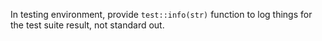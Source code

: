 In testing environment, provide `test::info(str)` function to log things for the test suite result, not standard out.